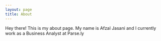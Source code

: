 ```yaml
---
layout: page
title: About
---
```


<p class="message">
  Hey there! This is my about page. My name is Afzal Jasani and I currently work as a Business Analyst at Parse.ly 
</p>



